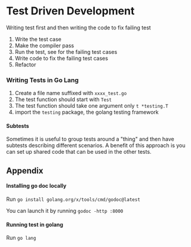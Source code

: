 # Test Driven Development

Writing test first and then writing the code to fix failing test

1. Write the test case
2. Make the compiler pass
3. Run the test, see for the failing test cases
3. Write code to fix the failing test cases
5. Refactor


### Writing Tests in Go Lang
1. Create a file name suffixed with `xxxx_test.go`
2. The test function should start with `Test`
3. The test function should take one argument only `t *testing.T`
4. import the `testing` package, the golang testing framework


#### Subtests
Sometimes it is useful to group tests around a "thing" and then have subtests describing
different scenarios. A benefit of this approach is you can set up shared code that can
be used in the other tests.


## Appendix
#### Installing go doc locally
Run `go install golang.org/x/tools/cmd/godoc@latest`

You can launch it by running `godoc -http :8000`

#### Running test in golang
Run `go lang`